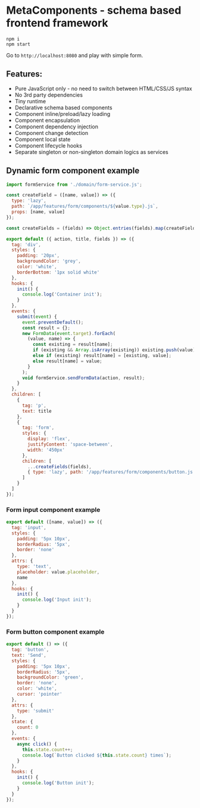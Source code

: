 # MetaComponents - schema based frontend framework
```
npm i
npm start
```
Go to `http://localhost:8080` and play with simple form.
## Features:
- Pure JavaScript only - no need to switch between HTML/CSS/JS syntax
- No 3rd party dependencies
- Tiny runtime
- Declarative schema based components
- Component inline/preload/lazy loading
- Component encapsulation
- Component dependency injection
- Component change detection
- Component local state
- Component lifecycle hooks
- Separate singleton or non-singleton domain logics as services

## Dynamic form component example
```js
import formService from './domain/form-service.js';

const createField = ([name, value]) => ({
  type: 'lazy',
  path: `/app/features/form/components/${value.type}.js`,
  props: [name, value]
});

const createFields = (fields) => Object.entries(fields).map(createField);

export default ({ action, title, fields }) => ({
  tag: 'div',
  styles: {
    padding: '20px',
    backgroundColor: 'grey',
    color: 'white',
    borderBottom: '1px solid white'
  },
  hooks: {
    init() {
      console.log('Container init');
    }
  },
  events: {
    submit(event) {
      event.preventDefault();
      const result = {};
      new FormData(event.target).forEach(
        (value, name) => {
          const existing = result[name];
          if (existing && Array.isArray(existing)) existing.push(value);
          else if (existing) result[name] = [existing, value];
          else result[name] = value;
        }
      );
      void formService.sendFormData(action, result);
    }
  },
  children: [
    {
      tag: 'p',
      text: title
    },
    {
      tag: 'form',
      styles: {
        display: 'flex',
        justifyContent: 'space-between',
        width: '450px'
      },
      children: [
        ...createFields(fields),
        { type: 'lazy', path: '/app/features/form/components/button.js' }
      ]
    }
  ]
});
```
### Form input component example
```js
export default ([name, value]) => ({
  tag: 'input',
  styles: {
    padding: '5px 10px',
    borderRadius: '5px',
    border: 'none'
  },
  attrs: {
    type: 'text',
    placeholder: value.placeholder,
    name
  },
  hooks: {
    init() {
      console.log('Input init');
    }
  }
});
```
### Form button component example
```js
export default () => ({
  tag: 'button',
  text: 'Send',
  styles: {
    padding: '5px 10px',
    borderRadius: '5px',
    backgroundColor: 'green',
    border: 'none',
    color: 'white',
    cursor: 'pointer'
  },
  attrs: {
    type: 'submit'
  },
  state: {
    count: 0
  },
  events: {
    async click() {
      this.state.count++;
      console.log(`Button clicked ${this.state.count} times`);
    }
  },
  hooks: {
    init() {
      console.log('Button init');
    }
  }
});
```
